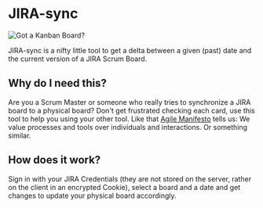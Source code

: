 JIRA-sync
=========
![Got a Kanban Board?](https://pbs.twimg.com/media/ClLFSZHWgAAcI-0?format=jpg&name=small)

JIRA-sync is a nifty little tool to get a delta between a given (past) date and the current version of a JIRA Scrum Board.

Why do I need this?
-------------------
Are you a Scrum Master or someone who really tries to synchronize a JIRA board to a physical board? Don't get frustrated checking each card, use this tool to help you using your other tool. Like that [Agile Manifesto](https://agilemanifesto.org/) tells us: We value processes and tools over individuals and interactions. Or something similar.

How does it work?
-----------------
Sign in with your JIRA Credentials (they are not stored on the server, rather on the client in an encrypted Cookie), select a board and a date and get changes to update your physical board accordingly.